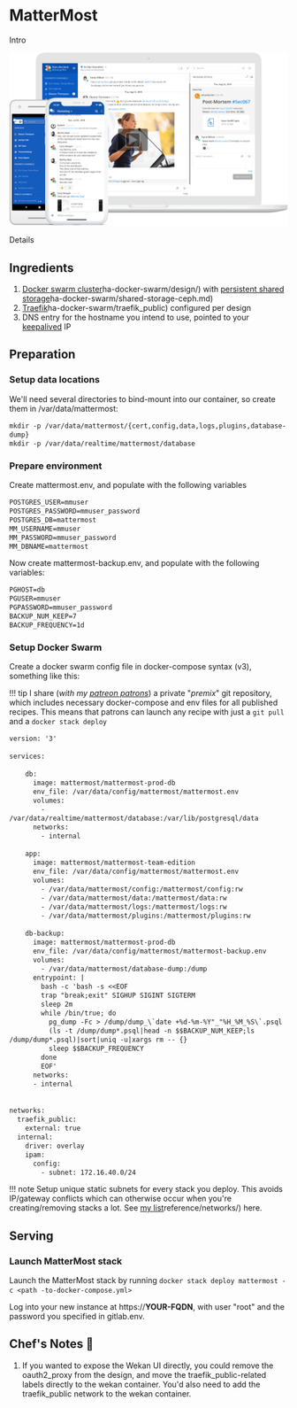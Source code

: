 # MatterMost

Intro

![MatterMost Screenshot](../images/mattermost.png)

Details

## Ingredients

1. [Docker swarm cluster](https://geek-cookbook.funkypenguin.co.nz/)ha-docker-swarm/design/) with [persistent shared storage](https://geek-cookbook.funkypenguin.co.nz/)ha-docker-swarm/shared-storage-ceph.md)
2. [Traefik](https://geek-cookbook.funkypenguin.co.nz/)ha-docker-swarm/traefik_public) configured per design
3. DNS entry for the hostname you intend to use, pointed to your [keepalived](ha-docker-swarm/keepalived/) IP

## Preparation

### Setup data locations

We'll need several directories to bind-mount into our container, so create them in /var/data/mattermost:

```
mkdir -p /var/data/mattermost/{cert,config,data,logs,plugins,database-dump}
mkdir -p /var/data/realtime/mattermost/database
```

### Prepare environment

Create mattermost.env, and populate with the following variables
```
POSTGRES_USER=mmuser
POSTGRES_PASSWORD=mmuser_password
POSTGRES_DB=mattermost
MM_USERNAME=mmuser
MM_PASSWORD=mmuser_password
MM_DBNAME=mattermost
```

Now create mattermost-backup.env, and populate with the following variables:
```
PGHOST=db
PGUSER=mmuser
PGPASSWORD=mmuser_password
BACKUP_NUM_KEEP=7
BACKUP_FREQUENCY=1d
```

### Setup Docker Swarm

Create a docker swarm config file in docker-compose syntax (v3), something like this:

!!! tip
        I share (_with my [patreon patrons](https://www.patreon.com/funkypenguin)_) a private "_premix_" git repository, which includes necessary docker-compose and env files for all published recipes. This means that patrons can launch any recipe with just a ```git pull``` and a ```docker stack deploy``` 


```
version: '3'

services:

    db:
      image: mattermost/mattermost-prod-db
      env_file: /var/data/config/mattermost/mattermost.env
      volumes:
        - /var/data/realtime/mattermost/database:/var/lib/postgresql/data
      networks:
        - internal

    app:
      image: mattermost/mattermost-team-edition
      env_file: /var/data/config/mattermost/mattermost.env      
      volumes:
        - /var/data/mattermost/config:/mattermost/config:rw
        - /var/data/mattermost/data:/mattermost/data:rw
        - /var/data/mattermost/logs:/mattermost/logs:rw
        - /var/data/mattermost/plugins:/mattermost/plugins:rw

    db-backup:
      image: mattermost/mattermost-prod-db
      env_file: /var/data/config/mattermost/mattermost-backup.env
      volumes:
        - /var/data/mattermost/database-dump:/dump
      entrypoint: |
        bash -c 'bash -s <<EOF
        trap "break;exit" SIGHUP SIGINT SIGTERM
        sleep 2m
        while /bin/true; do
          pg_dump -Fc > /dump/dump_\`date +%d-%m-%Y"_"%H_%M_%S\`.psql
          (ls -t /dump/dump*.psql|head -n $$BACKUP_NUM_KEEP;ls /dump/dump*.psql)|sort|uniq -u|xargs rm -- {}
          sleep $$BACKUP_FREQUENCY
        done
        EOF'
      networks:
      - internal


networks:
  traefik_public:
    external: true
  internal:
    driver: overlay
    ipam:
      config:
        - subnet: 172.16.40.0/24
```

!!! note
    Setup unique static subnets for every stack you deploy. This avoids IP/gateway conflicts which can otherwise occur when you're creating/removing stacks a lot. See [my list](https://geek-cookbook.funkypenguin.co.nz/)reference/networks/) here.



## Serving

### Launch MatterMost stack

Launch the MatterMost stack by running ```docker stack deploy mattermost -c <path -to-docker-compose.yml>```

Log into your new instance at https://**YOUR-FQDN**, with user "root" and the password you specified in gitlab.env.

## Chef's Notes 📓

1. If you wanted to expose the Wekan UI directly, you could remove the oauth2_proxy from the design, and move the traefik_public-related labels directly to the wekan container. You'd also need to add the traefik_public network to the wekan container.